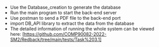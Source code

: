 - Use the Database_creation to generate the database
- Run the main program to start the back-end server
- Use postman to send a PDF file to the back-end port
- import DB_API library to extract the data from the database
- The detailed information of running the whole system can be viewed here:  [https://github.com/COMP90082-2022-SM2/Redback/tree/main/tests/Task%203.1]
